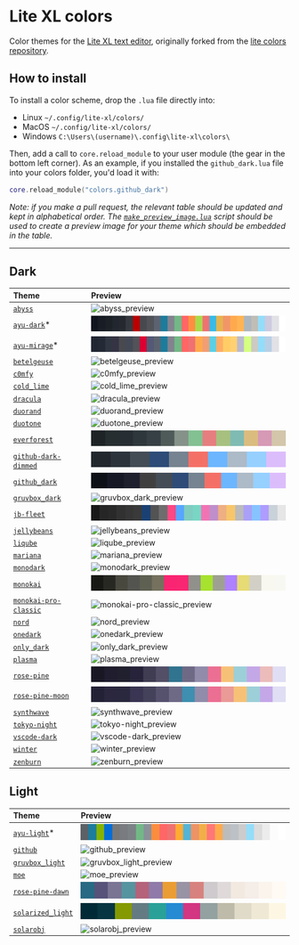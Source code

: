 # Lite XL colors

Color themes for the [Lite XL text editor](https://github.com/lite-xl/lite-xl), originally forked from the [lite colors repository](https://github.com/rxi/lite-colors).

## How to install

To install a color scheme, drop the `.lua` file directly into:

*   Linux `~/.config/lite-xl/colors/`
*   MacOS `~/.config/lite-xl/colors/`
*   Windows `C:\Users\(username)\.config\lite-xl\colors\`

Then, add a call to `core.reload_module` to your user module (the gear in the bottom left corner). As an example, if you installed the `github_dark.lua` file into your colors folder, you'd load it with:

```lua
core.reload_module("colors.github_dark")
```

*Note: if you make a pull request, the relevant table should be updated and kept
in alphabetical order. The [`make_preview_image.lua`](make_preview_image.lua)
script should be used to create a preview image for your theme which should be
embedded in the table.*

---

## Dark

| Theme                                                         | Preview
| :------------------------------------------------------------ | :----------------------------------------------------
| [`abyss`](colors/abyss.lua?raw=1)                                   | ![abyss_preview](previews/abyss.svg)
| [`ayu-dark`](https://github.com/juliardi/lite-xl-ayu-theme.git)\*   | ![ayu-dark_preview](previews/ayu-dark.svg)
| [`ayu-mirage`](https://github.com/juliardi/lite-xl-ayu-theme.git)\* | ![ayu-mirage_preview](previews/ayu-mirage.svg)
| [`betelgeuse`](colors/betelgeuse.lua?raw=1)                         | ![betelgeuse_preview](previews/betelgeuse.svg)
| [`c0mfy`](colors/c0mfy.lua?raw=1)                                   | ![c0mfy_preview](previews/c0mfy.svg)
| [`cold_lime`](colors/cold_lime.lua?raw=1)                           | ![cold_lime_preview](previews/cold_lime.svg)
| [`dracula`](colors/dracula.lua?raw=1)                               | ![dracula_preview](previews/dracula.svg)
| [`duorand`](colors/duorand.lua?raw=1)                               | ![duorand_preview](previews/duorand.svg)
| [`duotone`](colors/duotone.lua?raw=1)                               | ![duotone_preview](previews/duotone.svg)
| [`everforest`](colors/everforest.lua?raw=1)                         | ![everforest_preview](previews/everforest.svg)
| [`github-dark-dimmed`](colors/github-dark-dimmed.lua?raw=1)         | ![github-dark-dimmed_preview](previews/github-dark-dimmed.svg)
| [`github_dark`](colors/github_dark.lua?raw=1)                       | ![github_dark_preview](previews/github_dark.svg)
| [`gruvbox_dark`](colors/gruvbox_dark.lua?raw=1)                     | ![gruvbox_dark_preview](previews/gruvbox_dark.svg)
| [`jb-fleet`](colors/jb-fleet.lua?raw=1)                             | ![jb-fleet_preview](previews/jb-fleet.svg)
| [`jellybeans`](colors/jellybeans.lua?raw=1)                         | ![jellybeans_preview](previews/jellybeans.svg)
| [`liqube`](colors/liqube.lua?raw=1)                                 | ![liqube_preview](previews/liqube.svg)
| [`mariana`](colors/mariana.lua?raw=1)                               | ![mariana_preview](previews/mariana.svg)
| [`monodark`](colors/monodark.lua?raw=1)                             | ![monodark_preview](previews/monodark.svg)
| [`monokai`](colors/monokai.lua?raw=1)                               | ![monokai_preview](previews/monokai.svg)
| [`monokai-pro-classic`](colors/monokai-pro-classic.lua?raw=1)       | ![monokai-pro-classic_preview](previews/monokai-pro-classic.svg)
| [`nord`](colors/nord.lua?raw=1)                                     | ![nord_preview](previews/nord.svg)
| [`onedark`](colors/onedark.lua?raw=1)                               | ![onedark_preview](previews/onedark.svg)
| [`only_dark`](colors/only_dark.lua?raw=1)                           | ![only_dark_preview](previews/only_dark.svg)
| [`plasma`](colors/plasma.lua?raw=1)                                 | ![plasma_preview](previews/plasma.svg)
| [`rose-pine`](colors/rose-pine.lua?raw=1)                           | ![rose-pine_preview](previews/rose-pine.svg)
| [`rose-pine-moon`](colors/rose-pine-moon.lua?raw=1)                 | ![rose-pine-moon_preview](previews/rose-pine-moon.svg)
| [`synthwave`](colors/synthwave.lua?raw=1)                           | ![synthwave_preview](previews/synthwave.svg)
| [`tokyo-night`](colors/tokyo-night.lua?raw=1)                       | ![tokyo-night_preview](previews/tokyo-night.svg)
| [`vscode-dark`](colors/vscode-dark.lua?raw=1)                       | ![vscode-dark_preview](previews/vscode-dark.svg)
| [`winter`](colors/winter.lua?raw=1)                                 | ![winter_preview](previews/winter.svg)
| [`zenburn`](colors/zenburn.lua?raw=1)                               | ![zenburn_preview](previews/zenburn.svg)

## Light

| Theme                                                         | Preview
| :------------------------------------------------------------ | :----------------------------------------------------
| [`ayu-light`](https://github.com/juliardi/lite-xl-ayu-theme.git)\* | ![ayu-light_preview](previews/ayu-light.svg)
| [`github`](colors/github.lua?raw=1)                                | ![github_preview](previews/github.svg)
| [`gruvbox_light`](colors/gruvbox_light.lua?raw=1)                  | ![gruvbox_light_preview](previews/gruvbox_light.svg)
| [`moe`](colors/moe.lua?raw=1)                                      | ![moe_preview](previews/moe.svg)
| [`rose-pine-dawn`](colors/rose-pine-dawn.lua?raw=1)                | ![rose-pine-dawn_preview](previews/rose-pine-dawn.svg)
| [`solarized_light`](colors/solarized_light.lua?raw=1)              | ![solarized_light_preview](previews/solarized_light.svg)
| [`solarobj`](colors/solarobj.lua?raw=1)                            | ![solarobj_preview](previews/solarobj.svg)
